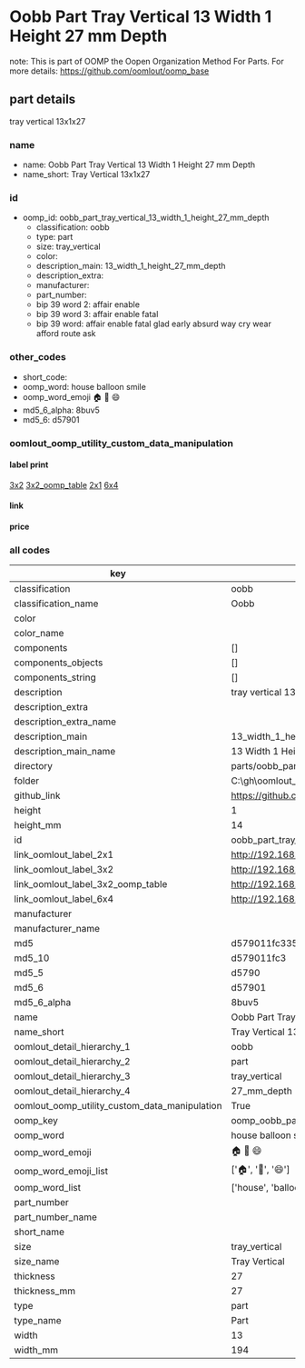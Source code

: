 # Oobb Part Tray Vertical 13 Width 1 Height 27 mm Depth  

note: This is part of OOMP the Oopen Organization Method For Parts. For more details: https://github.com/oomlout/oomp_base

##  part details
  



tray vertical 13x1x27



### name
* name: Oobb Part Tray Vertical 13 Width 1 Height 27 mm Depth
* name_short: Tray Vertical 13x1x27 
### id
* oomp_id: oobb_part_tray_vertical_13_width_1_height_27_mm_depth
  * classification: oobb
  * type: part
  * size: tray_vertical
  * color: 
  * description_main: 13_width_1_height_27_mm_depth
  * description_extra: 
  * manufacturer: 
  * part_number: 
  * bip 39 word 2: affair enable
  * bip 39 word 3: affair enable fatal
  * bip 39 word: affair enable fatal glad early absurd way cry wear afford route ask

### other_codes
* short_code: 
* oomp_word: house balloon smile
* oomp_word_emoji :house: :balloon: :smile:
* md5_6_alpha: 8buv5
* md5_6: d57901






### oomlout_oomp_utility_custom_data_manipulation
#### label print
[3x2](http://192.168.1.245:1112/?label=oomp%208buv5)
[3x2_oomp_table](http://192.168.1.108:1112/?label=oomp%208buv5)
[2x1](http://192.168.1.242:1112/?label=oomp%208buv5)
[6x4](http://192.168.1.55:1112/?label=oomp%208buv5)    

#### link

                              

#### price







### all codes 
| key | value |  
| --- | --- |  
| classification | oobb |  
| classification_name | Oobb |  
| color |  |  
| color_name |  |  
| components | [] |  
| components_objects | [] |  
| components_string | [] |  
| description | tray vertical 13x1x27 |  
| description_extra |  |  
| description_extra_name |  |  
| description_main | 13_width_1_height_27_mm_depth |  
| description_main_name | 13 Width 1 Height 27 mm Depth |  
| directory | parts/oobb_part_tray_vertical_13_width_1_height_27_mm_depth |  
| folder | C:\gh\oomlout_oobb_version_4_generated_parts\parts\oobb_part_tray_vertical_13_width_1_height_27_mm_depth |  
| github_link | https://github.com/oomlout/oomlout_oomp_part_src/tree/main/parts/oobb_part_tray_vertical_13_width_1_height_27_mm_depth |  
| height | 1 |  
| height_mm | 14 |  
| id | oobb_part_tray_vertical_13_width_1_height_27_mm_depth |  
| link_oomlout_label_2x1 | http://192.168.1.242:1112/?label=oomp%208buv5 |  
| link_oomlout_label_3x2 | http://192.168.1.245:1112/?label=oomp%208buv5 |  
| link_oomlout_label_3x2_oomp_table | http://192.168.1.108:1112/?label=oomp%208buv5 |  
| link_oomlout_label_6x4 | http://192.168.1.55:1112/?label=oomp%208buv5 |  
| manufacturer |  |  
| manufacturer_name |  |  
| md5 | d579011fc3353f0004229628a7125022 |  
| md5_10 | d579011fc3 |  
| md5_5 | d5790 |  
| md5_6 | d57901 |  
| md5_6_alpha | 8buv5 |  
| name | Oobb Part Tray Vertical 13 Width 1 Height 27 mm Depth |  
| name_short | Tray Vertical 13x1x27  |  
| oomlout_detail_hierarchy_1 | oobb |  
| oomlout_detail_hierarchy_2 | part |  
| oomlout_detail_hierarchy_3 | tray_vertical |  
| oomlout_detail_hierarchy_4 | 27_mm_depth |  
| oomlout_oomp_utility_custom_data_manipulation | True |  
| oomp_key | oomp_oobb_part_tray_vertical_13_width_1_height_27_mm_depth |  
| oomp_word | house balloon smile |  
| oomp_word_emoji | :house: :balloon: :smile: |  
| oomp_word_emoji_list | [':house:', ':balloon:', ':smile:'] |  
| oomp_word_list | ['house', 'balloon', 'smile'] |  
| part_number |  |  
| part_number_name |  |  
| short_name |  |  
| size | tray_vertical |  
| size_name | Tray Vertical |  
| thickness | 27 |  
| thickness_mm | 27 |  
| type | part |  
| type_name | Part |  
| width | 13 |  
| width_mm | 194 |  
